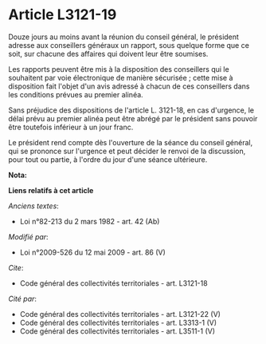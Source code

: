 # Article L3121-19

Douze jours au moins avant la réunion du conseil général, le président adresse aux conseillers généraux un rapport, sous
quelque forme que ce soit, sur chacune des affaires qui doivent leur être soumises. 

Les rapports peuvent être mis à la disposition des conseillers qui le souhaitent par voie électronique de manière sécurisée ;
cette mise à disposition fait l'objet d'un avis adressé à chacun de ces conseillers dans les conditions prévues au premier
alinéa. 

Sans préjudice des dispositions de l'article L. 3121-18, en cas d'urgence, le délai prévu au premier alinéa peut être abrégé
par le président sans pouvoir être toutefois inférieur à un jour franc. 

Le président rend compte dès l'ouverture de la séance du conseil général, qui se prononce sur l'urgence et peut décider le
renvoi de la discussion, pour tout ou partie, à l'ordre du jour d'une séance ultérieure.

**Nota:**



**Liens relatifs à cet article**

_Anciens textes_:

  - Loi n°82-213 du 2 mars 1982 - art. 42 (Ab)

_Modifié par_:

  - Loi n°2009-526 du 12 mai 2009 - art. 86 (V)

_Cite_:

  - Code général des collectivités territoriales - art. L3121-18

_Cité par_:

  - Code général des collectivités territoriales - art. L3121-22 (V)
  - Code général des collectivités territoriales - art. L3313-1 (V)
  - Code général des collectivités territoriales - art. L3511-1 (V)
